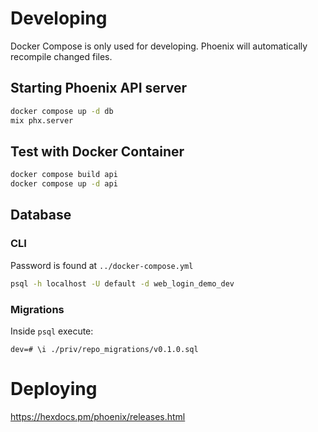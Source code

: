 # Developing

Docker Compose is only used for developing.
Phoenix will automatically recompile changed files.

## Starting Phoenix API server

```bash
docker compose up -d db
mix phx.server
```

## Test with Docker Container

```bash
docker compose build api
docker compose up -d api
```

## Database

### CLI

Password is found at `../docker-compose.yml`

```bash
psql -h localhost -U default -d web_login_demo_dev
```

### Migrations

Inside `psql` execute:

```
dev=# \i ./priv/repo_migrations/v0.1.0.sql 
```

# Deploying

https://hexdocs.pm/phoenix/releases.html
